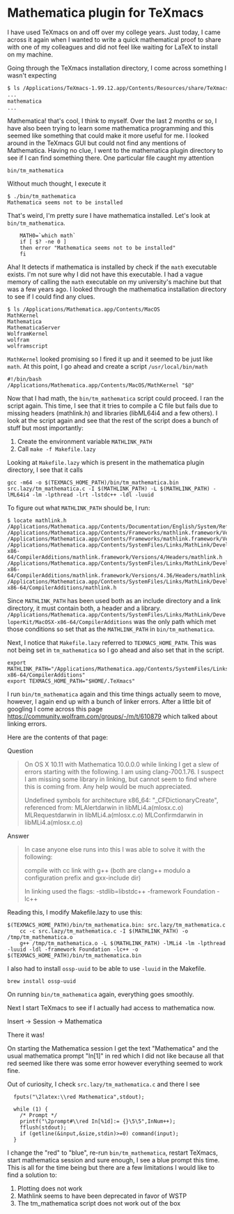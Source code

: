 # Mathematica plugin for TeXmacs

I have used TeXmacs on and off over my college years. Just today, I came across it again when I wanted to write a quick mathematical proof to share with one of my colleagues and did not feel like waiting for LaTeX to install on my machine.

Going through the TeXmacs installation directory, I come across something I wasn't expecting

```sh
$ ls /Applications/TeXmacs-1.99.12.app/Contents/Resources/share/TeXmacs/plugins
...
mathematica
...
```

Mathematica! that's cool, I think to myself. Over the last 2 months or so, I have also been trying to learn some mathematica programming and this seemed like something that could make it more useful for me. I looked around in the TeXmacs GUI but could not find any mentions of Mathematica. Having no clue, I went to the mathematica plugin directory to see if I can find something there. One particular file caught my attention

```
bin/tm_mathematica
```

Without much thought, I execute it

```
$ ./bin/tm_mathematica
Mathematica seems not to be installed
```

That's weird, I'm pretty sure I have mathematica installed. Let's look at `bin/tm_mathematica`.

```
    MATH0=`which math`
    if [ $? -ne 0 ]
    then error "Mathematica seems not to be installed"
    fi
```

Aha! It detects if mathematica is installed by check if the `math` executable exists. I'm not sure why I did not have this executable. I had a vague memory of calling the `math` executable on my university's machine but that was a few years ago. I looked through the mathematica installation directory to see if I could find any clues.

```
$ ls /Applications/Mathematica.app/Contents/MacOS
MathKernel
Mathematica
MathematicaServer
WolframKernel
wolfram
wolframscript
```

`MathKernel` looked promising so I fired it up and it seemed to be just like `math`. At this point, I go ahead and create a script `/usr/local/bin/math`

```
#!/bin/bash
/Applications/Mathematica.app/Contents/MacOS/MathKernel "$@"
```

Now that I had math, the `bin/tm_mathematica` script could proceed. I ran the script again. This time, I see that it tries to compile a C file but fails due to missing headers (mathlink.h) and libraries (libML64i4 and a few others). I look at the script again and see that the rest of the script does a bunch of stuff but most importantly:

1) Create the environment variable `MATHLINK_PATH`
2) Call `make -f Makefile.lazy`

Looking at `Makefile.lazy` which is present in the mathematica plugin directory, I see that it calls

```
gcc -m64 -o $(TEXMACS_HOME_PATH)/bin/tm_mathematica.bin src.lazy/tm_mathematica.c -I $(MATHLINK_PATH) -L $(MATHLINK_PATH) -lML64i4 -lm -lpthread -lrt -lstdc++ -ldl -luuid
```

To figure out what `MATHLINK_PATH` should be, I run:

```
$ locate mathlink.h
/Applications/Mathematica.app/Contents/Documentation/English/System/ReferencePages/Files/mathlink.h.nb
/Applications/Mathematica.app/Contents/Frameworks/mathlink.framework/Versions/4/Headers/mathlink.h
/Applications/Mathematica.app/Contents/Frameworks/mathlink.framework/Versions/4.36/Headers/mathlink.h
/Applications/Mathematica.app/Contents/SystemFiles/Links/MathLink/DeveloperKit/MacOSX-x86-64/CompilerAdditions/mathlink.framework/Versions/4/Headers/mathlink.h
/Applications/Mathematica.app/Contents/SystemFiles/Links/MathLink/DeveloperKit/MacOSX-x86-64/CompilerAdditions/mathlink.framework/Versions/4.36/Headers/mathlink.h
/Applications/Mathematica.app/Contents/SystemFiles/Links/MathLink/DeveloperKit/MacOSX-x86-64/CompilerAdditions/mathlink.h
```

Since `MATHLINK_PATH` has been used both as an include directory and a link directory, it must contain both, a header and a library. `/Applications/Mathematica.app/Contents/SystemFiles/Links/MathLink/DeveloperKit/MacOSX-x86-64/CompilerAdditions` was the only path which met those conditions so set that as the `MATHLINK_PATH` in `bin/tm_mathematica`.

Next, I notice that `Makefile.lazy` referred to `TEXMACS_HOME_PATH`. This was not being set in `tm_mathematica` so I go ahead and also set that in the script.

```
export MATHLINK_PATH="/Applications/Mathematica.app/Contents/SystemFiles/Links/MathLink/DeveloperKit/MacOSX-x86-64/CompilerAdditions"
export TEXMACS_HOME_PATH="$HOME/.TeXmacs"
```

I run `bin/tm_mathematica` again and this time things actually seem to move, however, I again end up with a bunch of linker errors. After a little bit of googling I come across this page https://community.wolfram.com/groups/-/m/t/610879 which talked about linking errors.

Here are the contents of that page:

Question
> On OS X 10.11 with Mathematica 10.0.0.0 while linking I get a slew of errors starting with the following. I am using clang-700.1.76. I suspect I am missing some library in linking, but cannot seem to find where this is coming from. Any help would be much appreciated.
>
> Undefined symbols for architecture x86_64: "_CFDictionaryCreate", referenced from: MLAlertdarwin in libMLi4.a(mlosx.c.o) MLRequestdarwin in libMLi4.a(mlosx.c.o) MLConfirmdarwin in libMLi4.a(mlosx.c.o)

Answer
> In case anyone else runs into this I was able to solve it with the following:
> 
> compile with cc 
> link with g++
> (both are clang++ modulo a configuration prefix and gxx-include dir)
>
> In linking used the flags:
> -stdlib=libstdc++ -framework Foundation -lc++

Reading this, I modify Makefile.lazy to use this:

```
$(TEXMACS_HOME_PATH)/bin/tm_mathematica.bin: src.lazy/tm_mathematica.c
	cc -c src.lazy/tm_mathematica.c -I $(MATHLINK_PATH) -o /tmp/tm_mathematica.o
	g++ /tmp/tm_mathematica.o -L $(MATHLINK_PATH) -lMLi4 -lm -lpthread -luuid -ldl -framework Foundation -lc++ -o $(TEXMACS_HOME_PATH)/bin/tm_mathematica.bin
```

I also had to install `ossp-uuid` to be able to use `-luuid` in the Makefile.

```
brew install ossp-uuid
```


On running `bin/tm_mathematica` again, everything goes smoothly.

Next I start TeXmacs to see if I actually had access to mathematica now.

Insert -> Session -> Mathematica

There it was!

On starting the Mathematica session I get the text "Mathematica" and the usual mathematica prompt "In[1]" in red which I did not like because all that red seemed like there was some error however everything seemed to work fine.

Out of curiosity, I check `src.lazy/tm_mathematica.c` and there I see

```
  fputs("\2latex:\\red Mathematica",stdout);

  while (1) {
    /* Prompt */
    printf("\2prompt#\\red In[%1d]:= {}\5\5",InNum++);
    fflush(stdout);
    if (getline(&input,&size,stdin)>=0) command(input);
  }
```

I change the "red" to "blue", re-run `bin/tm_mathematica`, restart TeXmacs, start mathematica session and sure enough, I see a blue prompt this time. This is all for the time being but there are a few limitations I would like to find a solution to:

1) Plotting does not work
2) Mathlink seems to have been deprecated in favor of WSTP
3) The tm_mathematica script does not work out of the box
